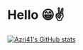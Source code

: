 # Hello 😁✌️

[![Azri41's GitHub stats](https://github-readme-stats.vercel.app/api?username=azri41&theme=aura&show_icons=true)]()